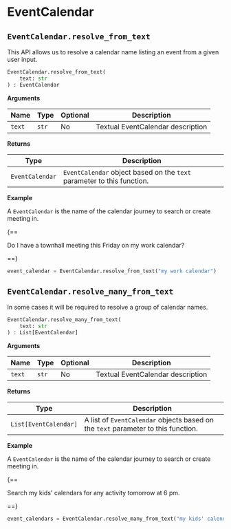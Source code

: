 # EventCalendar

## `EventCalendar.resolve_from_text`

This API allows us to resolve a calendar name listing an event from a given user input.

``` py
EventCalendar.resolve_from_text(
    text: str
) : EventCalendar
```

**Arguments**

| Name          | Type          | Optional  | Description                              |
| ------------- | --------------| --------- | ---------------------------------------- |
| `text`        | `str`         | No        | Textual EventCalendar description        |

**Returns**

| Type          | Description       |
| ------------- | ----------------- |
| `EventCalendar`    | `EventCalendar` object based on the `text` parameter to this function. |

**Example**

A `EventCalendar` is the name of the calendar journey to search or create meeting in.

{==

Do I have a townhall meeting this Friday on my work calendar?

==}

``` py
event_calendar = EventCalendar.resolve_from_text("my work calendar")
```

## `EventCalendar.resolve_many_from_text`

In some cases it will be required to resolve a group of calendar names.

``` py
EventCalendar.resolve_many_from_text(
    text: str
) : List[EventCalendar]
```

**Arguments**

| Name          | Type          | Optional  | Description                              |
| ------------- | --------------| --------- | ---------------------------------------- |
| `text`        | `str`         | No        | Textual EventCalendar description        |

**Returns**

| Type          | Description       |
| ------------- | ----------------- |
| `List[EventCalendar]`    | A list of `EventCalendar` objects based on the `text` parameter to this function. |

**Example**

A `EventCalendar` is the name of the calendar journey to search or create meeting in.

{==

Search my kids' calendars for any activity tomorrow at 6 pm.

==}

``` py
event_calendars = EventCalendar.resolve_many_from_text("my kids' calendars")
```
